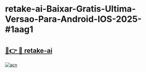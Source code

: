 # retake-ai-Baixar-Gratis-Ultima-Versao-Para-Android-IOS-2025-#1aag1

# <h2><a href="https://ainizakaria.my?title=retake-ai&ref=24M">🔗👉 🔴 retake-ai</a></h2>

[![acn](https://github.com/user-attachments/assets/0f9c940e-d8b0-45ae-aac7-cd30a18b3e1c)](https://ainizakaria.my?title=retake-ai&ref=24M)

